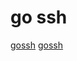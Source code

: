 # go ssh

[gossh](https://www.codercto.com/soft/d/262.html)
[gossh](https://github.com/dynport/gossh)
